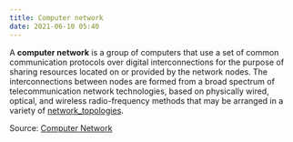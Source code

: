 ```yaml
---
title: Computer network
date: 2021-06-10 05:40
---
```


A **computer network** is a group of computers that use a set of common
communication protocols over digital interconnections for the purpose of sharing
resources located on or provided by the network nodes. The interconnections
between nodes are formed from a broad spectrum of telecommunication network
technologies, based on physically wired, optical, and wireless radio-frequency
methods that may be arranged in a variety of
[network_topologies](20201012124233-network-topologies.md).

Source: [Computer Network](https://en.wikipedia.org/wiki/Computer_network)
